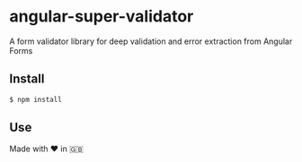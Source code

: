 # angular-super-validator
A form validator library for deep validation and error extraction from Angular Forms

## Install

```sh
$ npm install
```

## Use



Made with :heart: in :uk: